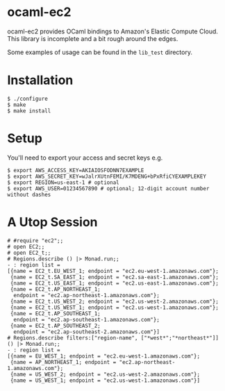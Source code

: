 ocaml-ec2
=========
ocaml-ec2 provides OCaml bindings to Amazon's Elastic Compute Cloud. This library is incomplete and a bit rough around the edges.

Some examples of usage can be found in the `lib_test` directory.

# Installation
``` 
$ ./configure
$ make
$ make install
```

# Setup
You'll need to export your access and secret keys e.g. 
```
$ export AWS_ACCESS_KEY=AKIAIOSFODNN7EXAMPLE
$ export AWS_SECRET_KEY=wJalrXUtnFEMI/K7MDENG+bPxRfiCYEXAMPLEKEY
$ export REGION=us-east-1 # optional
$ export AWS_USER=01234567890 # optional; 12-digit account number without dashes
```

# A Utop Session
```
# #require "ec2";;
# open EC2;;
# open EC2_t;; 
# Regions.describe () |> Monad.run;;
- : region list =
[{name = EC2_t.EU_WEST_1; endpoint = "ec2.eu-west-1.amazonaws.com"};
 {name = EC2_t.SA_EAST_1; endpoint = "ec2.sa-east-1.amazonaws.com"};
 {name = EC2_t.US_EAST_1; endpoint = "ec2.us-east-1.amazonaws.com"};
 {name = EC2_t.AP_NORTHEAST_1;
  endpoint = "ec2.ap-northeast-1.amazonaws.com"};
 {name = EC2_t.US_WEST_2; endpoint = "ec2.us-west-2.amazonaws.com"};
 {name = EC2_t.US_WEST_1; endpoint = "ec2.us-west-1.amazonaws.com"};
 {name = EC2_t.AP_SOUTHEAST_1;
  endpoint = "ec2.ap-southeast-1.amazonaws.com"};
 {name = EC2_t.AP_SOUTHEAST_2;
  endpoint = "ec2.ap-southeast-2.amazonaws.com"}]
# Regions.describe filters:["region-name", ["*west*";"*northeast*"]] () |> Monad.run;;
- : region list =
[{name = EU_WEST_1; endpoint = "ec2.eu-west-1.amazonaws.com"};
 {name = AP_NORTHEAST_1; endpoint = "ec2.ap-northeast-1.amazonaws.com"};
 {name = US_WEST_2; endpoint = "ec2.us-west-2.amazonaws.com"};
 {name = US_WEST_1; endpoint = "ec2.us-west-1.amazonaws.com"}]
```